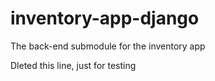 # inventory-app-django
The back-end submodule for the inventory app


Dleted this line, just for testing
